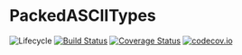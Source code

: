 # PackedASCIITypes

![Lifecycle](https://img.shields.io/badge/lifecycle-experimental-orange.svg)
[![Build Status](https://travis-ci.org/tpapp/PackedASCIITypes.jl.svg?branch=master)](https://travis-ci.org/tpapp/PackedASCIITypes.jl)
[![Coverage Status](https://coveralls.io/repos/tpapp/PackedASCIITypes.jl/badge.svg?branch=master&service=github)](https://coveralls.io/github/tpapp/PackedASCIITypes.jl?branch=master)
[![codecov.io](http://codecov.io/github/tpapp/PackedASCIITypes.jl/coverage.svg?branch=master)](http://codecov.io/github/tpapp/PackedASCIITypes.jl?branch=master)
